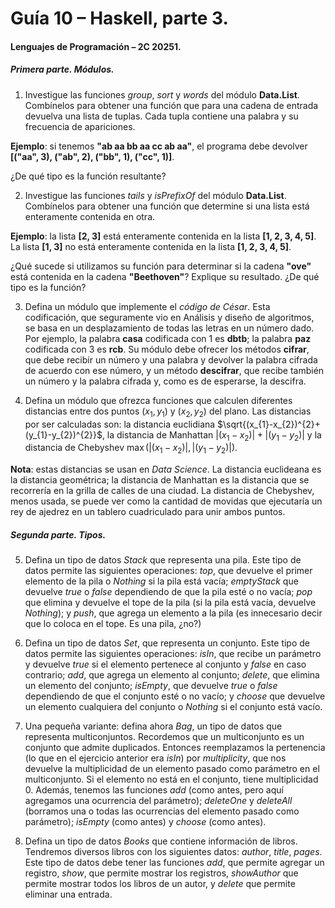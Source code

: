 # Guía 10 – Haskell, parte 3.  

#### Lenguajes de Programación – 2C 20251. 

##### Primera parte. Módulos. #####

1. Investigue las funciones *group*, *sort* y *words* del módulo **Data.List**. Combínelos para obtener una función que para una cadena de entrada devuelva una lista de tuplas. Cada tupla contiene una palabra y su frecuencia de apariciones. 

**Ejemplo**: si tenemos **"ab aa bb aa cc ab aa"**, el programa debe devolver **[("aa", 3), ("ab", 2), ("bb", 1), ("cc", 1)]**. 

¿De qué tipo es la función resultante?

2. Investigue las funciones *tails* y *isPrefixOf* del módulo **Data.List**. Combínelos para obtener una función que determine si una lista está enteramente contenida en otra.

**Ejemplo**: la lista **[2, 3]** está enteramente contenida en la lista **[1, 2, 3, 4, 5]**. La lista **[1, 3]** no está enteramente contenida en la lista **[1, 2, 3, 4, 5]**.

¿Qué sucede si utilizamos su función para determinar si la cadena **"ove"** está contenida en la cadena **"Beethoven"**? Explique su resultado. ¿De qué tipo es la función?

3. Defina un módulo que implemente el *código de César*. Esta codificación, que seguramente vio en Análisis y diseño de algoritmos, se basa en un desplazamiento de todas las letras en un número dado. Por ejemplo, la palabra **casa** codificada con 1 es **dbtb**; la palabra 
**paz** codificada con 3 es **rcb**. Su módulo debe ofrecer los métodos **cifrar**, que debe recibir un número y una palabra y devolver la palabra cifrada de acuerdo con ese número, y un método **descifrar**, que recibe también un número y la palabra cifrada y, como es de esperarse, la descifra.

4. Defina un módulo que ofrezca funciones que calculen diferentes distancias entre dos puntos $`(x_{1},y_{1})`$ y $`(x_{2},y_{2})`$ del plano. Las distancias por ser calculadas son: la distancia euclidiana $`\sqrt{(x_{1}-x_{2})^{2}+(y_{1}-y_{2})^{2}}`$, la distancia de Manhattan $`|(x_{1}-x_{2})|+|(y_{1}-y_{2})|`$ y la distancia de Chebyshev $`\max(|(x_{1}-x_{2})|, |(y_{1}-y_{2})|)`$. 

**Nota**: estas distancias se usan en *Data Science*. La distancia euclideana es la distancia geométrica; la distancia de Manhattan es la distancia que se recorrería en la grilla de calles de una ciudad. La distancia de Chebyshev, menos usada, se puede ver como la cantidad de 
movidas que ejecutaría un rey de ajedrez en un tablero cuadriculado para unir ambos puntos. 

##### Segunda parte. Tipos. #####

5. Defina un tipo de datos *Stack* que representa una pila. Este tipo de datos permite las siguientes operaciones: *top*, que devuelve el primer elemento de la pila o *Nothing* si la pila está vacía; *emptyStack* que devuelve *true* o *false* dependiendo de que la pila esté o 
no vacía; *pop* que elimina y devuelve el tope de la pila (si la pila está vacía, devuelve *Nothing*); y *push*, que agrega un elemento a la pila (es innecesario decir que lo coloca en el tope. Es una pila, ¿no?)

6. Defina un tipo de datos *Set*, que representa un conjunto. Este tipo de datos permite las siguientes operaciones: *isIn*, que recibe un parámetro y devuelve *true* si el elemento pertenece al conjunto y *false* en caso contrario; *add*, que agrega un elemento al conjunto; 
*delete*, que elimina un elemento del conjunto; *isEmpty*, que devuelve *true* o *false* dependiendo de que el conjunto esté o no vacío; y 
*choose* que devuelve un elemento cualquiera del conjunto o *Nothing* si el conjunto está vacío. 

7. Una pequeña variante: defina ahora *Bag*, un tipo de datos que representa multiconjuntos. Recordemos que un multiconjunto es un conjunto que admite duplicados. Entonces reemplazamos la pertenencia (lo que en el ejercicio anterior era *isIn*) por *multiplicity*, que nos devuelve la multiplicidad de un elemento pasado como parámetro en el multiconjunto. Si el elemento no está en el conjunto, tiene multiplicidad 0. Además, tenemos las funciones *add* (como antes, pero aquí agregamos una ocurrencia del parámetro); *deleteOne* y *deleteAll* (borramos una o todas las ocurrencias del elemento pasado como parámetro); *isEmpty* (como antes) y *choose* (como antes). 

8. Defina un tipo de datos *Books* que contiene información de libros. Tendremos diversos libros con los siguientes datos: *author*, *title*, *pages*. Este tipo de datos debe tener las funciones *add*, que permite agregar un registro, *show*, que permite mostrar los registros, *showAuthor* que permite mostrar todos los libros de un autor, y *delete* que permite eliminar una entrada. 
